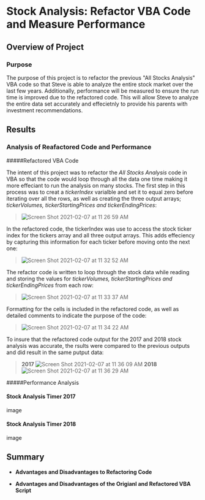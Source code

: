 # Stock Analysis: Refactor VBA Code and Measure Performance

## Overview of Project

### Purpose
The purpose of this project is to refactor the previous "All Stocks Analysis" VBA code so that Steve is able to analyze the entire stock market over the last few years. Additionally, performance will be measured to ensure the run time is improved due to the refactored code. This will allow Steve to analyze the entire data set accurately and effecietnly to provide his parents with investment recommendations. 

## Results

### Analysis of Reafactored Code and Performance

#####Refactored VBA Code

The intent of this project was to refactor the _All Stocks Analysis_ code in VBA so that the code would loop through all the data one time making it more effeciant to run the analysis on many stocks. The first step in this process was to creat a _tickerIndex_ varialble and set it to equal zero before iterating over all the rows, as well as creating the three output arrays; _tickerVolumes, tickerStartingPrices and tickerEndingPrices_:
> ![Screen Shot 2021-02-07 at 11 26 59 AM](https://user-images.githubusercontent.com/77405273/107157286-1963fb80-6938-11eb-9848-0aadfbe893c6.png)

In the refactored code, the tickerIndex was use to access the stock ticker index for the tickers array and all three output arrays. This adds effeciency by capturing this information for each ticker before moving onto the next one:
> ![Screen Shot 2021-02-07 at 11 32 52 AM](https://user-images.githubusercontent.com/77405273/107157308-44e6e600-6938-11eb-99b9-5b1bf0249820.png)

The refactor code is written to loop through the stock data while reading and storing the values for _tickerVolumes, tickerStartingPrices and tickerEndingPrices_ from each row:
> ![Screen Shot 2021-02-07 at 11 33 37 AM](https://user-images.githubusercontent.com/77405273/107157320-5cbe6a00-6938-11eb-811f-41b3115522ff.png)

Formatting for the cells is included in the refactored code, as well as detailed comments to indicate the purpose of the code:
> ![Screen Shot 2021-02-07 at 11 34 22 AM](https://user-images.githubusercontent.com/77405273/107157341-7790de80-6938-11eb-8bfc-239ba086bae4.png)

To insure that the refactored code output for the 2017 and 2018 stock analysis was accurate, the rsults were compared to the previous outputs and did result in the same putput data:
> **2017** ![Screen Shot 2021-02-07 at 11 36 09 AM](https://user-images.githubusercontent.com/77405273/107157392-c179c480-6938-11eb-8672-a5e9373b2f62.png)
> **2018** ![Screen Shot 2021-02-07 at 11 36 29 AM](https://user-images.githubusercontent.com/77405273/107157400-cb9bc300-6938-11eb-9314-b014bdc58e35.png)

#####Performance Analysis


#### Stock Analysis Timer 2017
image

#### Stock Analysis Timer 2018
image

## Summary

- **Advantages and Disadvantages to Refactoring Code**

- **Advantages and Disadvantages of the Origianl and Refactored VBA Script**
